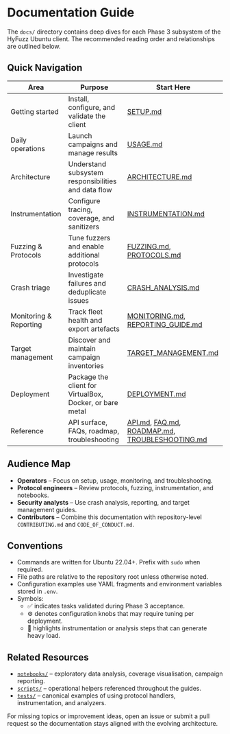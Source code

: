 # Documentation Guide

The `docs/` directory contains deep dives for each Phase 3 subsystem of the HyFuzz Ubuntu client. The
recommended reading order and relationships are outlined below.

## Quick Navigation

| Area | Purpose | Start Here |
|------|---------|-----------|
| Getting started | Install, configure, and validate the client | [SETUP.md](SETUP.md) |
| Daily operations | Launch campaigns and manage results | [USAGE.md](USAGE.md) |
| Architecture | Understand subsystem responsibilities and data flow | [ARCHITECTURE.md](ARCHITECTURE.md) |
| Instrumentation | Configure tracing, coverage, and sanitizers | [INSTRUMENTATION.md](INSTRUMENTATION.md) |
| Fuzzing & Protocols | Tune fuzzers and enable additional protocols | [FUZZING.md](FUZZING.md), [PROTOCOLS.md](PROTOCOLS.md) |
| Crash triage | Investigate failures and deduplicate issues | [CRASH_ANALYSIS.md](CRASH_ANALYSIS.md) |
| Monitoring & Reporting | Track fleet health and export artefacts | [MONITORING.md](MONITORING.md), [REPORTING_GUIDE.md](REPORTING_GUIDE.md) |
| Target management | Discover and maintain campaign inventories | [TARGET_MANAGEMENT.md](TARGET_MANAGEMENT.md) |
| Deployment | Package the client for VirtualBox, Docker, or bare metal | [DEPLOYMENT.md](DEPLOYMENT.md) |
| Reference | API surface, FAQs, roadmap, troubleshooting | [API.md](API.md), [FAQ.md](FAQ.md), [ROADMAP.md](ROADMAP.md), [TROUBLESHOOTING.md](TROUBLESHOOTING.md) |

## Audience Map

- **Operators** – Focus on setup, usage, monitoring, and troubleshooting.
- **Protocol engineers** – Review protocols, fuzzing, instrumentation, and notebooks.
- **Security analysts** – Use crash analysis, reporting, and target management guides.
- **Contributors** – Combine this documentation with repository-level `CONTRIBUTING.md` and
  `CODE_OF_CONDUCT.md`.

## Conventions

- Commands are written for Ubuntu 22.04+. Prefix with `sudo` when required.
- File paths are relative to the repository root unless otherwise noted.
- Configuration examples use YAML fragments and environment variables stored in `.env`.
- Symbols:
  - ✅ indicates tasks validated during Phase 3 acceptance.
  - ⚙️ denotes configuration knobs that may require tuning per deployment.
  - 🧪 highlights instrumentation or analysis steps that can generate heavy load.

## Related Resources

- [`notebooks/`](../notebooks/) – exploratory data analysis, coverage visualisation, campaign reporting.
- [`scripts/`](../scripts/) – operational helpers referenced throughout the guides.
- [`tests/`](../tests/) – canonical examples of using protocol handlers, instrumentation, and analyzers.

For missing topics or improvement ideas, open an issue or submit a pull request so the documentation
stays aligned with the evolving architecture.
